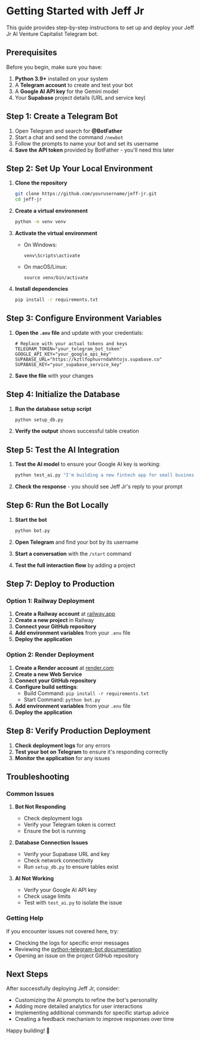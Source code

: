 # Getting Started with Jeff Jr

This guide provides step-by-step instructions to set up and deploy your Jeff Jr AI Venture Capitalist Telegram bot.

## Prerequisites

Before you begin, make sure you have:

1. **Python 3.9+** installed on your system
2. A **Telegram account** to create and test your bot
3. A **Google AI API key** for the Gemini model
4. Your **Supabase** project details (URL and service key)

## Step 1: Create a Telegram Bot

1. Open Telegram and search for **@BotFather**
2. Start a chat and send the command `/newbot`
3. Follow the prompts to name your bot and set its username
4. **Save the API token** provided by BotFather - you'll need this later

## Step 2: Set Up Your Local Environment

1. **Clone the repository**
   ```bash
   git clone https://github.com/yourusername/jeff-jr.git
   cd jeff-jr
   ```

2. **Create a virtual environment**
   ```bash
   python -m venv venv
   ```

3. **Activate the virtual environment**
   - On Windows:
     ```
     venv\Scripts\activate
     ```
   - On macOS/Linux:
     ```
     source venv/bin/activate
     ```

4. **Install dependencies**
   ```bash
   pip install -r requirements.txt
   ```

## Step 3: Configure Environment Variables

1. **Open the `.env` file** and update with your credentials:
   ```
   # Replace with your actual tokens and keys
   TELEGRAM_TOKEN="your_telegram_bot_token"
   GOOGLE_API_KEY="your_google_api_key"
   SUPABASE_URL="https://kztlfophuvrndahhtojs.supabase.co"
   SUPABASE_KEY="your_supabase_service_key"
   ```

2. **Save the file** with your changes

## Step 4: Initialize the Database

1. **Run the database setup script**
   ```bash
   python setup_db.py
   ```

2. **Verify the output** shows successful table creation

## Step 5: Test the AI Integration

1. **Test the AI model** to ensure your Google AI key is working:
   ```bash
   python test_ai.py "I'm building a new fintech app for small businesses"
   ```

2. **Check the response** - you should see Jeff Jr's reply to your prompt

## Step 6: Run the Bot Locally

1. **Start the bot**
   ```bash
   python bot.py
   ```

2. **Open Telegram** and find your bot by its username
3. **Start a conversation** with the `/start` command
4. **Test the full interaction flow** by adding a project

## Step 7: Deploy to Production

### Option 1: Railway Deployment

1. **Create a Railway account** at [railway.app](https://railway.app)
2. **Create a new project** in Railway
3. **Connect your GitHub repository**
4. **Add environment variables** from your `.env` file
5. **Deploy the application**

### Option 2: Render Deployment

1. **Create a Render account** at [render.com](https://render.com)
2. **Create a new Web Service**
3. **Connect your GitHub repository**
4. **Configure build settings**:
   - Build Command: `pip install -r requirements.txt`
   - Start Command: `python bot.py`
5. **Add environment variables** from your `.env` file
6. **Deploy the application**

## Step 8: Verify Production Deployment

1. **Check deployment logs** for any errors
2. **Test your bot on Telegram** to ensure it's responding correctly
3. **Monitor the application** for any issues

## Troubleshooting

### Common Issues

1. **Bot Not Responding**
   - Check deployment logs
   - Verify your Telegram token is correct
   - Ensure the bot is running

2. **Database Connection Issues**
   - Verify your Supabase URL and key
   - Check network connectivity
   - Run `setup_db.py` to ensure tables exist

3. **AI Not Working**
   - Verify your Google AI API key
   - Check usage limits
   - Test with `test_ai.py` to isolate the issue

### Getting Help

If you encounter issues not covered here, try:
- Checking the logs for specific error messages
- Reviewing the [python-telegram-bot documentation](https://python-telegram-bot.readthedocs.io/)
- Opening an issue on the project GitHub repository

## Next Steps

After successfully deploying Jeff Jr, consider:
- Customizing the AI prompts to refine the bot's personality
- Adding more detailed analytics for user interactions
- Implementing additional commands for specific startup advice
- Creating a feedback mechanism to improve responses over time

Happy building! 🚀